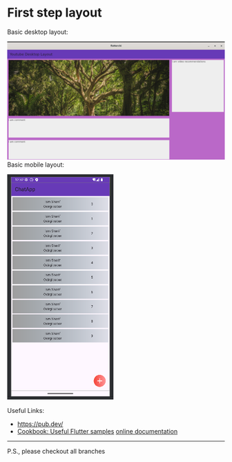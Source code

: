 # First step layout

Basic desktop layout:

![./images/mobile.png](images/desktop.png)
Basic mobile layout:

![./images/mobile.png](images/mobile.png)

Useful Links:

- https://pub.dev/
- [Cookbook: Useful Flutter samples](https://docs.flutter.dev/cookbook)
  [online documentation](https://docs.flutter.dev/)
<hr>

P.S., please checkout all branches